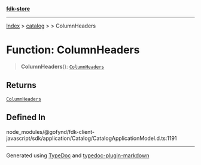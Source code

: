 [**fdk-store**](../../../README.md)
***

[Index](../../../API.md) > [catalog](../../README.md) > [<internal>](../README.md) > ColumnHeaders

# Function: ColumnHeaders

> **ColumnHeaders**(): [`ColumnHeaders`](../type-aliases/type-alias.ColumnHeaders.md)

## Returns

[`ColumnHeaders`](../type-aliases/type-alias.ColumnHeaders.md)

## Defined In

node\_modules/@gofynd/fdk-client-javascript/sdk/application/Catalog/CatalogApplicationModel.d.ts:1191

***
Generated using [TypeDoc](https://typedoc.org/) and [typedoc-plugin-markdown](https://www.npmjs.com/package/typedoc-plugin-markdown)
